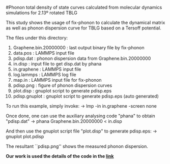 #Phonon total density of state curves calculated from molecular dynamics simulations for 2.13º rotated TBLG 

This study shows the usage of fix-phonon to calculate the dynamical matrix as well as phonon dispersion curve for TBLG based on a Tersoff potential.

The files under this directory:
 1) Graphene.bin.20000000   : last output binary file by fix-phonon
 2) data.pos               : LAMMPS input file
 3) pdisp.dat              : phonon dispersion data from Graphene.bin.20000000
 4) in.disp                : input file to get disp.dat by phana
 5) in.graphene            : LAMMPS input file
 6) log.lammps             : LAMMPS log file
 7) map.in                 : LAMMPS input file for fix-phonon
 8) pdisp.png              : figure of phonon dispersion curves
10) plot.disp              : gnuplot script to generate pdisp.eps
11) pdisp.gnuplot          : gnuplot script to generate pdisp.eps (auto generated)

To run this example, simply invoke: 
-> lmp -in in.graphene -screen none

Once done, one can use the auxiliary analysing code "phana" to obtain "pdisp.dat"
-> phana Graphene.bin.20000000 < in.disp

And then use the gnuplot script file "plot.disp" to generate pdisp.eps:
-> gnuplot plot.pdisp

The resultant ``pdisp.png'' shows the measured phonon dispersion.

**Our work is used the details of the code in the [link](https://github.com/lingtikong/fix-phonon/tree/master)**



